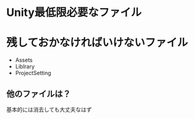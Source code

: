 # Unity最低限必要なファイル

# 残しておかなければいけないファイル

- Assets
- Liblrary
- ProjectSetting

## 他のファイルは？

基本的には消去しても大丈夫なはず